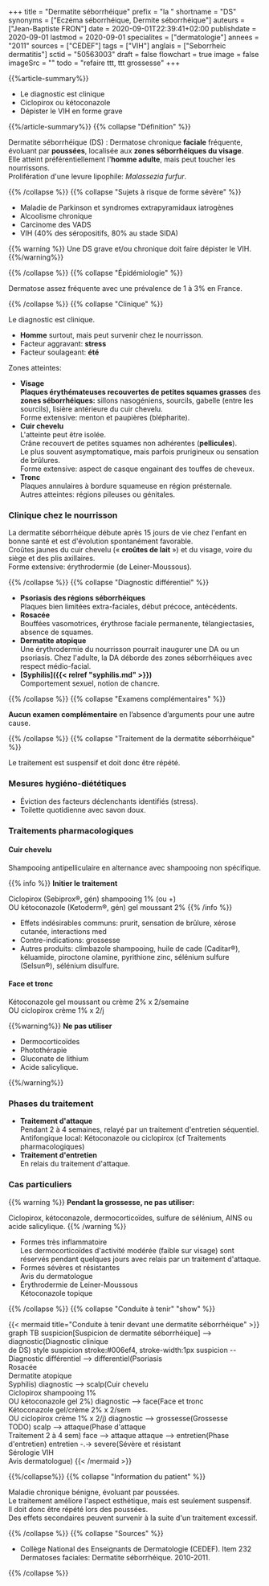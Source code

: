 +++
title = "Dermatite séborrhéique"
prefix = "la "
shortname = "DS"
synonyms = ["Eczéma séborrhéique, Dermite séborrhéique"]
auteurs = ["Jean-Baptiste FRON"]
date = 2020-09-01T22:39:41+02:00
publishdate = 2020-09-01
lastmod = 2020-09-01
specialites = ["dermatologie"]
annees = "2011"
sources = ["CEDEF"]
tags = ["VIH"]
anglais = ["Seborrheic dermatitis"]
sctid = "50563003"
draft = false
flowchart = true
image = false
imageSrc = ""
todo = "refaire ttt, ttt grossesse"
+++

{{%article-summary%}}

- Le diagnostic est clinique
- Ciclopirox ou kétoconazole
- Dépister le VIH en forme grave

{{%/article-summary%}}
{{% collapse "Définition" %}}

Dermatite séborrhéique (DS)
: Dermatose chronique **faciale** fréquente, évoluant par **poussées**, localisée aux **zones séborrhéiques du visage**.  
Elle atteint préférentiellement l'**homme adulte**, mais peut toucher les nourrissons.  
Prolifération d'une levure lipophile: *Malassezia furfur*.

{{% /collapse %}}
{{% collapse "Sujets à risque de forme sévère" %}}

- Maladie de Parkinson et syndromes extrapyramidaux iatrogènes
- Alcoolisme chronique
- Carcinome des VADS
- VIH (40% des séropositifs, 80% au stade SIDA)

{{% warning %}}
Une DS grave et/ou chronique doit faire dépister le VIH.
{{%/warning%}}

{{% /collapse %}}
{{% collapse "Épidémiologie" %}}

Dermatose assez fréquente avec une prévalence de 1 à 3% en France.

{{% /collapse %}}
{{% collapse "Clinique" %}}

Le diagnostic est clinique.

- **Homme** surtout, mais peut survenir chez le nourrisson.
- Facteur aggravant: **stress**
- Facteur soulageant: **été**

Zones atteintes:

- **Visage**  
**Plaques érythémateuses recouvertes de petites squames grasses** des **zones séborrhéiques:** sillons nasogéniens, sourcils, gabelle (entre les sourcils), lisière antérieure du cuir chevelu.  
Forme extensive: menton et paupières (blépharite).  
- **Cuir chevelu**  
L'atteinte peut être isolée.  
Crâne recouvert de petites squames non adhérentes (**pellicules**).  
Le plus souvent asymptomatique, mais parfois prurigineux ou sensation de brûlures.  
Forme extensive: aspect de casque engainant des touffes de cheveux.  
- **Tronc**  
Plaques annulaires à bordure squameuse en région présternale.  
Autres atteintes: régions pileuses ou génitales.

### Clinique chez le nourrisson

La dermatite séborrhéique débute après 15 jours de vie chez l'enfant en bonne santé et est d'évolution spontanément favorable.  
Croûtes jaunes du cuir chevelu (« **croûtes de lait** ») et du visage, voire du siège et des plis axillaires.  
Forme extensive: érythrodermie (de Leiner-Moussous).

{{% /collapse %}}
{{% collapse "Diagnostic différentiel" %}}

- **Psoriasis des régions séborrhéiques**  
Plaques bien limitées extra-faciales, début précoce, antécédents.
- **Rosacée**  
Bouffées vasomotrices, érythrose faciale permanente, télangiectasies, absence de squames.
- **Dermatite atopique**  
Une érythrodermie du nourrisson pourrait inaugurer une DA ou un psoriasis. Chez l'adulte, la DA déborde des zones séborrhéiques avec respect médio-facial.
- **[Syphilis]({{< relref "syphilis.md" >}})**  
Comportement sexuel, notion de chancre.

{{% /collapse %}}
{{% collapse "Examens complémentaires" %}}

**Aucun examen complémentaire** en l’absence d’arguments pour une autre cause.

{{% /collapse %}}
{{% collapse "Traitement de la dermatite séborrhéique" %}}

Le traitement est suspensif et doit donc être répété.

### Mesures hygiéno-diététiques

- Éviction des facteurs déclenchants identifiés (stress).
- Toilette quotidienne avec savon doux.

### Traitements pharmacologiques

#### Cuir chevelu

Shampooing antipelliculaire en alternance avec shampooing non spécifique.

{{% info %}}
**Initier le traitement**

Ciclopirox (Sebiprox®, gén) shampooing 1% (ou +)  
OU kétoconazole (Ketoderm®, gén) gel moussant 2%
{{% /info %}}

- Effets indésirables communs: prurit, sensation de brûlure, xérose cutanée, interactions med
- Contre-indications: grossesse
- Autres produits: climbazole shampooing, huile de cade (Caditar®), kéluamide, piroctone olamine, pyrithione zinc, sélénium sulfure (Selsun®), sélénium disulfure.

#### Face et tronc

Kétoconazole gel moussant ou crème 2% x 2/semaine  
OU ciclopirox crème 1% x 2/j

{{%warning%}}
**Ne pas utiliser**

- Dermocorticoïdes
- Photothérapie
- Gluconate de lithium
- Acide salicylique.

{{%/warning%}}

### Phases du traitement

- **Traitement d'attaque**  
Pendant 2 à 4 semaines, relayé par un traitement d'entretien séquentiel.  
Antifongique local: Kétoconazole ou ciclopirox (cf Traitements pharmacologiques)
- **Traitement d'entretien**  
En relais du traitement d'attaque.

### Cas particuliers

{{% warning %}}
**Pendant la grossesse, ne pas utiliser:**

Ciclopirox, kétoconazole, dermocorticoïdes, sulfure de sélénium, AINS ou acide salicylique.
{{% /warning %}}

- Formes très inflammatoire  
Les dermocorticoïdes d'activité modérée (faible sur visage) sont réservés pendant quelques jours avec relais par un traitement d'attaque.
- Formes sévères et résistantes  
Avis du dermatologue
- Érythrodermie de Leiner-Moussous  
Kétoconazole topique

{{% /collapse %}}
{{% collapse "Conduite à tenir" "show" %}}

{{< mermaid title="Conduite à tenir devant une dermatite séborrhéique" >}}
graph TB
  suspicion[Suspicion de dermatite séborrhéique] --> diagnostic(Diagnostic clinique<br>de DS)
  style suspicion stroke:#006ef4, stroke-width:1px
  suspicion -- Diagnostic différentiel --> differentiel(Psoriasis<br>Rosacée<br>Dermatite atopique<br>Syphilis)
  diagnostic --> scalp(Cuir chevelu<br>Ciclopirox shampooing 1%<br>OU kétoconazole gel 2%)
  diagnostic --> face(Face et tronc<br>Kétoconazole gel/crème 2% x 2/sem<br>OU ciclopirox crème 1% x 2/j)
  diagnostic --> grossesse(Grossesse<br>TODO)
    scalp --> attaque(Phase d'attaque<br>Traitement 2 à 4 sem)
    face --> attaque
      attaque --> entretien(Phase d'entretien)
        entretien -.-> severe(Sévère et résistant<br>Sérologie VIH<br>Avis dermatologue)
{{< /mermaid >}}

{{%/collapse%}}
{{% collapse "Information du patient" %}}

Maladie chronique bénigne, évoluant par poussées.  
Le traitement améliore l'aspect esthétique, mais est seulement suspensif.  
Il doit donc être répété lors des poussées.  
Des effets secondaires peuvent survenir à la suite d'un traitement excessif.

{{% /collapse %}}
{{% collapse "Sources" %}}

- Collège National des Enseignants de Dermatologie (CEDEF). Item 232 Dermatoses faciales: Dermatite séborrhéique. 2010-2011.

{{% /collapse %}}
